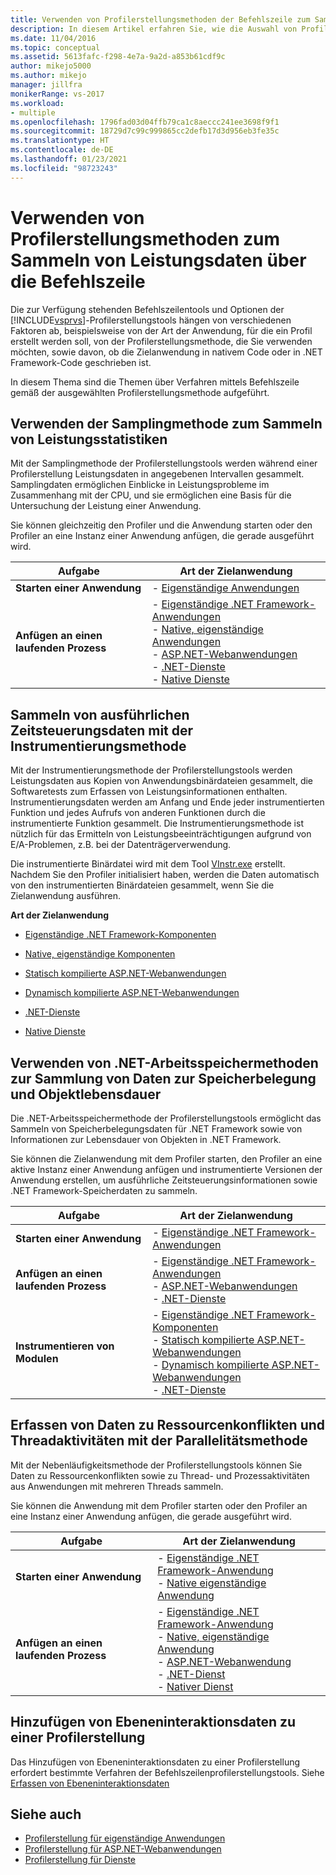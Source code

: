 ```yaml
---
title: Verwenden von Profilerstellungsmethoden der Befehlszeile zum Sammeln von Leistungsdaten
description: In diesem Artikel erfahren Sie, wie die Auswahl von Profilerstellungstools der Befehlszeilentools in Visual Studio und entsprechende Optionen von Faktoren wie dem Anwendungstyp abhängt, für den Sie ein Profil erstellen.
ms.date: 11/04/2016
ms.topic: conceptual
ms.assetid: 5613fafc-f298-4e7a-9a2d-a853b61cdf9c
author: mikejo5000
ms.author: mikejo
manager: jillfra
monikerRange: vs-2017
ms.workload:
- multiple
ms.openlocfilehash: 1796fad03d04ffb79ca1c8aeccc241ee3698f9f1
ms.sourcegitcommit: 18729d7c99c999865cc2defb17d3d956eb3fe35c
ms.translationtype: HT
ms.contentlocale: de-DE
ms.lasthandoff: 01/23/2021
ms.locfileid: "98723243"
---
```

# <a name="use-profiling-methods-to-collect-performance-data-from-the-command-line"></a>Verwenden von Profilerstellungsmethoden zum Sammeln von Leistungsdaten über die Befehlszeile
Die zur Verfügung stehenden Befehlszeilentools und Optionen der [!INCLUDE[vsprvs](../code-quality/includes/vsprvs_md.md)]-Profilerstellungstools hängen von verschiedenen Faktoren ab, beispielsweise von der Art der Anwendung, für die ein Profil erstellt werden soll, von der Profilerstellungsmethode, die Sie verwenden möchten, sowie davon, ob die Zielanwendung in nativem Code oder in .NET Framework-Code geschrieben ist.

 In diesem Thema sind die Themen über Verfahren mittels Befehlszeile gemäß der ausgewählten Profilerstellungsmethode aufgeführt.

## <a name="use-the-sampling-method-to-collect-performance-statistics"></a>Verwenden der Samplingmethode zum Sammeln von Leistungsstatistiken
 Mit der Samplingmethode der Profilerstellungstools werden während einer Profilerstellung Leistungsdaten in angegebenen Intervallen gesammelt. Samplingdaten ermöglichen Einblicke in Leistungsprobleme im Zusammenhang mit der CPU, und sie ermöglichen eine Basis für die Untersuchung der Leistung einer Anwendung.

 Sie können gleichzeitig den Profiler und die Anwendung starten oder den Profiler an eine Instanz einer Anwendung anfügen, die gerade ausgeführt wird.

|Aufgabe|Art der Zielanwendung|
|----------|-----------------------------|
|**Starten einer Anwendung**|-   [Eigenständige Anwendungen](../profiling/how-to-launch-a-stand-alone-app-and-collect-application-statistics.md)|
|**Anfügen an einen laufenden Prozess**|-   [Eigenständige .NET Framework-Anwendungen](../profiling/how-to-attach-the-profiler-to-a-dotnet-app-and-collect-application-statistics.md)<br />-   [Native, eigenständige Anwendungen](../profiling/how-to-attach-the-profiler-to-a-native-app-and-collect-application-statistics.md)<br />-   [ASP.NET-Webanwendungen](../profiling/how-to-attach-the-profiler-to-an-aspnet-web-application-to-collect-application-statistics-by-using-the-command-line.md)<br />-   [.NET-Dienste](../profiling/how-to-attach-the-profiler-to-a-dotnet-service-to-collect-application-statistics-by-using-the-command-line.md)<br />-   [Native Dienste](../profiling/how-to-attach-the-profiler-to-a-native-service-to-collect-application-statistics-by-using-the-command-line.md)|

## <a name="use-the-instrumentation-method-to-collect-detailed-timing-data"></a>Sammeln von ausführlichen Zeitsteuerungsdaten mit der Instrumentierungsmethode
 Mit der Instrumentierungsmethode der Profilerstellungstools werden Leistungsdaten aus Kopien von Anwendungsbinärdateien gesammelt, die Softwaretests zum Erfassen von Leistungsinformationen enthalten. Instrumentierungsdaten werden am Anfang und Ende jeder instrumentierten Funktion und jedes Aufrufs von anderen Funktionen durch die instrumentierte Funktion gesammelt. Die Instrumentierungsmethode ist nützlich für das Ermitteln von Leistungsbeeinträchtigungen aufgrund von E/A-Problemen, z.B. bei der Datenträgerverwendung.

 Die instrumentierte Binärdatei wird mit dem Tool [VInstr.exe](../profiling/vsinstr.md) erstellt. Nachdem Sie den Profiler initialisiert haben, werden die Daten automatisch von den instrumentierten Binärdateien gesammelt, wenn Sie die Zielanwendung ausführen.

 **Art der Zielanwendung**

- [Eigenständige .NET Framework-Komponenten](../profiling/how-to-instrument-a-dotnet-framework-component-and-collect-timing-data.md)

- [Native, eigenständige Komponenten](../profiling/how-to-instrument-a-native-component-and-collect-timing-data.md)

- [Statisch kompilierte ASP.NET-Webanwendungen](../profiling/how-to-instrument-statically-compiled-aspnet-and-collect-detailed-timing-data.md)

- [Dynamisch kompilierte ASP.NET-Webanwendungen](../profiling/how-to-instrument-a-dynamically-compiled-aspnet-app-and-collect-timing-data.md)

- [.NET-Dienste](../profiling/how-to-instrument-a-dotnet-service-and-collect-detailed-timing-data-by-using-the-profiler-command-line.md)

- [Native Dienste](../profiling/how-to-instrument-a-native-service-and-collect-detailed-timing-data-by-using-the-profiler-command-line.md)

## <a name="use-net-memory-methods-to-collect-memory-allocation-and-object-lifetime-data"></a>Verwenden von .NET-Arbeitsspeichermethoden zur Sammlung von Daten zur Speicherbelegung und Objektlebensdauer
 Die .NET-Arbeitsspeichermethode der Profilerstellungstools ermöglicht das Sammeln von Speicherbelegungsdaten für .NET Framework sowie von Informationen zur Lebensdauer von Objekten in .NET Framework.

 Sie können die Zielanwendung mit dem Profiler starten, den Profiler an eine aktive Instanz einer Anwendung anfügen und instrumentierte Versionen der Anwendung erstellen, um ausführliche Zeitsteuerungsinformationen sowie .NET Framework-Speicherdaten zu sammeln.

|Aufgabe|Art der Zielanwendung|
|----------|-----------------------------|
|**Starten einer Anwendung**|-   [Eigenständige .NET Framework-Anwendungen](../profiling/how-to-launch-a-stand-alone-dotnet-framework-app-to-collect-memory-data.md)|
|**Anfügen an einen laufenden Prozess**|-   [Eigenständige .NET Framework-Anwendungen](../profiling/how-to-attach-the-profiler-to-a-dotnet-framework-app-to-collect-memory-data.md)<br />-   [ASP.NET-Webanwendungen](../profiling/how-to-attach-the-profiler-to-an-aspnet-web-application-to-collect-memory-data-by-using-the-command-line.md)<br />-   [.NET-Dienste](../profiling/how-to-attach-the-profiler-to-a-dotnet-service-to-collect-memory-data-by-using-the-command-line.md)|
|**Instrumentieren von Modulen**|-   [Eigenständige .NET Framework-Komponenten](../profiling/how-to-instrument-a-dotnet-framework-component-and-collect-memory-data.md)<br />-   [Statisch kompilierte ASP.NET-Webanwendungen](../profiling/how-to-instrument-a-statically-compiled-aspnet-app-and-collect-memory-data.md)<br />-   [Dynamisch kompilierte ASP.NET-Webanwendungen](../profiling/how-to-instrument-a-dynamically-compiled-aspnet-web-application-and-collect-memory-data.md)<br />-   [.NET-Dienste](../profiling/how-to-instrument-a-dotnet-framework-service-and-collect-memory-data-by-using-the-profiler-command-line.md)|

## <a name="use-the-concurrency-method-to-collect-resource-contention-and-thread-activity-data"></a>Erfassen von Daten zu Ressourcenkonflikten und Threadaktivitäten mit der Parallelitätsmethode
 Mit der Nebenläufigkeitsmethode der Profilerstellungstools können Sie Daten zu Ressourcenkonflikten sowie zu Thread- und Prozessaktivitäten aus Anwendungen mit mehreren Threads sammeln.

 Sie können die Anwendung mit dem Profiler starten oder den Profiler an eine Instanz einer Anwendung anfügen, die gerade ausgeführt wird.

|Aufgabe|Art der Zielanwendung|
|----------|-----------------------------|
|**Starten einer Anwendung**|-   [Eigenständige .NET Framework-Anwendung](../profiling/how-to-launch-a-stand-alone-dotnet-framework-app-to-collect-concurrency-data.md)<br />-   [Native eigenständige Anwendung](../profiling/how-to-launch-a-stand-alone-native-application-to-collect-concurrency-data.md)|
|**Anfügen an einen laufenden Prozess**|-   [Eigenständige .NET Framework-Anwendung](../profiling/how-to-attach-the-profiler-to-a-dotnet-app-and-collect-concurrency-data.md)<br />-   [Native, eigenständige Anwendung](../profiling/how-to-attach-the-profiler-to-a-native-app-and-collect-concurrency-data.md)<br />-   [ASP.NET-Webanwendung](../profiling/how-to-attach-the-profiler-to-an-aspnet-web-application-to-collect-concurrency-data-by-using-the-command-line.md)<br />-   [.NET-Dienst](../profiling/how-to-attach-the-profiler-to-a-dotnet-service-to-collect-concurrency-data-by-using-the-command-line.md)<br />-   [Nativer Dienst](../profiling/how-to-attach-the-profiler-to-a-native-service-to-collect-concurrency-data-by-using-the-command-line.md)|

## <a name="add-tier-interaction-data-to-a-profiling-run"></a>Hinzufügen von Ebeneninteraktionsdaten zu einer Profilerstellung
 Das Hinzufügen von Ebeneninteraktionsdaten zu einer Profilerstellung erfordert bestimmte Verfahren der Befehlszeilenprofilerstellungstools. Siehe [Erfassen von Ebeneninteraktionsdaten](../profiling/adding-tier-interaction-data-from-the-command-line.md)

## <a name="see-also"></a>Siehe auch
- [Profilerstellung für eigenständige Anwendungen](../profiling/command-line-profiling-of-stand-alone-applications.md)
- [Profilerstellung für ASP.NET-Webanwendungen](../profiling/command-line-profiling-of-aspnet-web-applications.md)
- [Profilerstellung für Dienste](../profiling/command-line-profiling-of-services.md)
